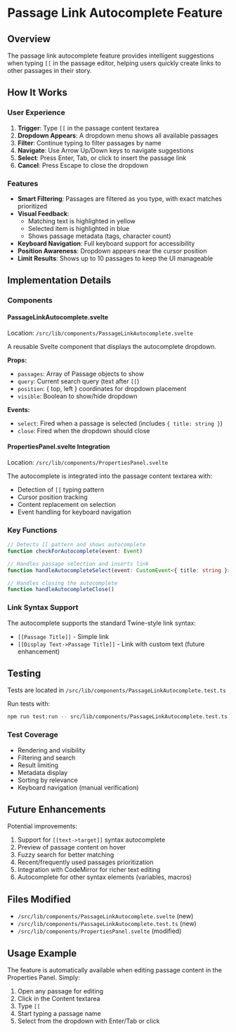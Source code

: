 # Passage Link Autocomplete Feature

## Overview

The passage link autocomplete feature provides intelligent suggestions when typing `[[` in the passage editor, helping users quickly create links to other passages in their story.

## How It Works

### User Experience

1. **Trigger**: Type `[[` in the passage content textarea
2. **Dropdown Appears**: A dropdown menu shows all available passages
3. **Filter**: Continue typing to filter passages by name
4. **Navigate**: Use Arrow Up/Down keys to navigate suggestions
5. **Select**: Press Enter, Tab, or click to insert the passage link
6. **Cancel**: Press Escape to close the dropdown

### Features

- **Smart Filtering**: Passages are filtered as you type, with exact matches prioritized
- **Visual Feedback**:
  - Matching text is highlighted in yellow
  - Selected item is highlighted in blue
  - Shows passage metadata (tags, character count)
- **Keyboard Navigation**: Full keyboard support for accessibility
- **Position Awareness**: Dropdown appears near the cursor position
- **Limit Results**: Shows up to 10 passages to keep the UI manageable

## Implementation Details

### Components

#### PassageLinkAutocomplete.svelte
Location: `/src/lib/components/PassageLinkAutocomplete.svelte`

A reusable Svelte component that displays the autocomplete dropdown.

**Props:**
- `passages`: Array of Passage objects to show
- `query`: Current search query (text after `[[`)
- `position`: { top, left } coordinates for dropdown placement
- `visible`: Boolean to show/hide dropdown

**Events:**
- `select`: Fired when a passage is selected (includes `{ title: string }`)
- `close`: Fired when the dropdown should close

#### PropertiesPanel.svelte Integration
Location: `/src/lib/components/PropertiesPanel.svelte`

The autocomplete is integrated into the passage content textarea with:
- Detection of `[[` typing pattern
- Cursor position tracking
- Content replacement on selection
- Event handling for keyboard navigation

### Key Functions

```typescript
// Detects [[ pattern and shows autocomplete
function checkForAutocomplete(event: Event)

// Handles passage selection and inserts link
function handleAutocompleteSelect(event: CustomEvent<{ title: string }>)

// Handles closing the autocomplete
function handleAutocompleteClose()
```

### Link Syntax Support

The autocomplete supports the standard Twine-style link syntax:
- `[[Passage Title]]` - Simple link
- `[[Display Text->Passage Title]]` - Link with custom text (future enhancement)

## Testing

Tests are located in `/src/lib/components/PassageLinkAutocomplete.test.ts`

Run tests with:
```bash
npm run test:run -- src/lib/components/PassageLinkAutocomplete.test.ts
```

### Test Coverage
- Rendering and visibility
- Filtering and search
- Result limiting
- Metadata display
- Sorting by relevance
- Keyboard navigation (manual verification)

## Future Enhancements

Potential improvements:
1. Support for `[[text->target]]` syntax autocomplete
2. Preview of passage content on hover
3. Fuzzy search for better matching
4. Recent/frequently used passages prioritization
5. Integration with CodeMirror for richer text editing
6. Autocomplete for other syntax elements (variables, macros)

## Files Modified

- `/src/lib/components/PassageLinkAutocomplete.svelte` (new)
- `/src/lib/components/PassageLinkAutocomplete.test.ts` (new)
- `/src/lib/components/PropertiesPanel.svelte` (modified)

## Usage Example

The feature is automatically available when editing passage content in the Properties Panel. Simply:

1. Open any passage for editing
2. Click in the Content textarea
3. Type `[[`
4. Start typing a passage name
5. Select from the dropdown with Enter/Tab or click

